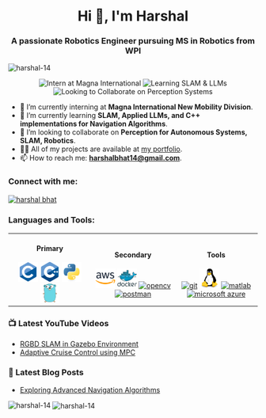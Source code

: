 <h1 align="center">Hi 👋, I'm Harshal</h1>
<h3 align="center">A passionate Robotics Engineer pursuing MS in Robotics from WPI</h3>

<p align="left">
  <img src="https://komarev.com/ghpvc/?username=harshal-14&label=Profile%20views&color=0e75b6&style=flat" alt="harshal-14" />
</p>

<p align="center">
  <img src="https://img.shields.io/badge/Intern-Magna_International-blue?style=flat-square&logo=microsoft" alt="Intern at Magna International"/>
  <img src="https://img.shields.io/badge/Learning-SLAM%20&%20LLMs-orange?style=flat-square&logo=learning" alt="Learning SLAM & LLMs"/>
  <img src="https://img.shields.io/badge/Collaborate-Perception%20Systems-green?style=flat-square&logo=github" alt="Looking to Collaborate on Perception Systems"/>
</p>

- 🔭 I’m currently interning at **Magna International New Mobility Division**.
- 🌱 I’m currently learning **SLAM, Applied LLMs, and C++ implementations for Navigation Algorithms**.
- 👯 I’m looking to collaborate on **Perception for Autonomous Systems, SLAM, Robotics**.
- 👨‍💻 All of my projects are available at [my portfolio](https://harshal-14.github.io/).
- 📫 How to reach me: **harshalbhat14@gmail.com**.

### Connect with me:
<p align="left">
  <a href="https://linkedin.com/in/harshal bhat" target="blank"><img align="center" src="https://raw.githubusercontent.com/rahuldkjain/github-profile-readme-generator/master/src/images/icons/Social/linked-in-alt.svg" alt="harshal bhat" height="30" width="40" /></a>
</p>

### Languages and Tools:
<table>
  <tr>
    <td align="center" width="33%">
      <h4>Primary</h4>
      <a href="https://www.cprogramming.com/" target="_blank" rel="noreferrer"><img src="https://raw.githubusercontent.com/devicons/devicon/master/icons/c/c-original.svg" alt="c" width="40" height="40"/></a>
      <a href="https://www.w3schools.com/cpp/" target="_blank" rel="noreferrer"><img src="https://raw.githubusercontent.com/devicons/devicon/master/icons/cplusplus/cplusplus-original.svg" alt="cplusplus" width="40" height="40"/></a>
      <a href="https://www.python.org" target="_blank" rel="noreferrer"><img src="https://raw.githubusercontent.com/devicons/devicon/master/icons/python/python-original.svg" alt="python" width="40" height="40"/></a>
      <a href="https://golang.org" target="_blank" rel="noreferrer"><img src="https://raw.githubusercontent.com/devicons/devicon/master/icons/go/go-original.svg" alt="golang" width="40" height="40"/></a>
    </td>
    <td align="center" width="33%">
      <h4>Secondary</h4>
      <a href="https://aws.amazon.com" target="_blank" rel="noreferrer"><img src="https://raw.githubusercontent.com/devicons/devicon/master/icons/amazonwebservices/amazonwebservices-original-wordmark.svg" alt="aws" width="40" height="40"/></a>
      <a href="https://www.docker.com/" target="_blank" rel="noreferrer"><img src="https://raw.githubusercontent.com/devicons/devicon/master/icons/docker/docker-original-wordmark.svg" alt="docker" width="40" height="40"/></a>
      <a href="https://opencv.org/" target="_blank" rel="noreferrer"><img src="https://www.vectorlogo.zone/logos/opencv/opencv-icon.svg" alt="opencv" width="40" height="40"/></a>
      <a href="https://www.postman.com" target="_blank" rel="noreferrer"><img src="https://www.vectorlogo.zone/logos/getpostman/getpostman-icon.svg" alt="postman" width="40" height="40"/></a>
    </td>
    <td align="center" width="33%">
      <h4>Tools</h4>
      <a href="https://git-scm.com/" target="_blank" rel="noreferrer"><img src="https://www.vectorlogo.zone/logos/git-scm/git-scm-icon.svg" alt="git" width="40" height="40"/></a>
      <a href="https://www.linux.org/" target="_blank" rel="noreferrer"><img src="https://raw.githubusercontent.com/devicons/devicon/master/icons/linux/linux-original.svg" alt="linux" width="40" height="40"/></a>
      <a href="https://www.mathworks.com/" target="_blank" rel="noreferrer"><img src="https://upload.wikimedia.org/wikipedia/commons/2/21/Matlab_Logo.png" alt="matlab" width="40" height="40"/></a>
      <a href="https://azure.microsoft.com" target="_blank" rel="noreferrer"><img src="https://www.vectorlogo.zone/logos/microsoft_azure/microsoft_azure-icon.svg" alt="microsoft azure" width="40" height="40"/></a>
    </td>
  </tr>
</table>

### 📺 Latest YouTube Videos
<!-- YOUTUBE:START -->
- [RGBD SLAM in Gazebo Environment](https://youtu.be/CAFguSQwbX8)
- [Adaptive Cruise Control using MPC](https://youtu.be/9P2mqqktDwU)
<!-- YOUTUBE:END -->

### 📕 Latest Blog Posts
<!-- BLOG-POST-LIST:START -->
- [Exploring Advanced Navigation Algorithms](#)
<!-- BLOG-POST-LIST:END -->

<p><img align="left" src="https://github-readme-stats.vercel.app/api/top-langs?username=harshal-14&show_icons=true&locale=en&layout=compact" alt="harshal-14" /></p>
<p>&nbsp;<img align="center" src="https://github-readme-stats.vercel.app/api?username=harshal-14&show_icons=true&locale=en" alt="harshal-14" /></p>

